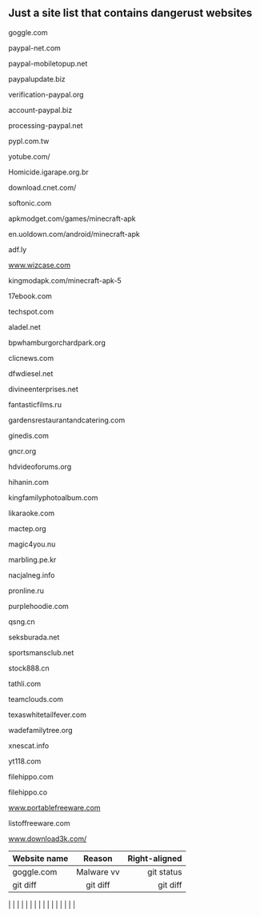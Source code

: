 ## Just a site list that contains dangerust websites

goggle.com

paypal-net.com

paypal-mobiletopup.net

paypalupdate.biz

verification-paypal.org

account-paypal.biz

processing-paypal.net

pypl.com.tw

yotube.com/

Homicide.igarape.org.br

download.cnet.com/

softonic.com

apkmodget.com/games/minecraft-apk

en.uoldown.com/android/minecraft-apk

adf.ly

www.wizcase.com

kingmodapk.com/minecraft-apk-5

17ebook.com

techspot.com

aladel.net

bpwhamburgorchardpark.org

clicnews.com

dfwdiesel.net

divineenterprises.net

fantasticfilms.ru

gardensrestaurantandcatering.com

ginedis.com

gncr.org

hdvideoforums.org

hihanin.com

kingfamilyphotoalbum.com

likaraoke.com

mactep.org

magic4you.nu

marbling.pe.kr

nacjalneg.info

pronline.ru

purplehoodie.com

qsng.cn

seksburada.net

sportsmansclub.net

stock888.cn

tathli.com

teamclouds.com

texaswhitetailfever.com

wadefamilytree.org

xnescat.info

yt118.com

filehippo.com

filehippo.co

www.portablefreeware.com

listoffreeware.com

www.download3k.com/

| Website name | Reason         | Right-aligned |
| :---         |     :---:      |          ---: |
| goggle.com   | Malware     vv | git status    |
| git diff     | git diff       | git diff      |
|
|
|
|
|
|
|
|
|
|
|
|
|
|
|
|